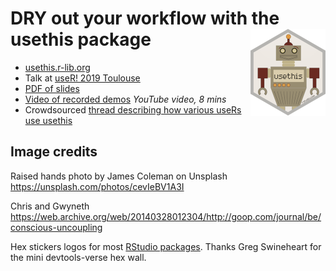 # DRY out your workflow with the usethis package <img src="img/logo.png" align="right" height="139" />

  * [usethis.r-lib.org](https://usethis.r-lib.org)
  * Talk at [useR! 2019 Toulouse](https://user2019.r-project.org)
  * [PDF of slides](DRY-out-workflow-usethis.pdf)
  * [Video of recorded demos](https://youtu.be/3vsPMyTfT8I) *YouTube video, 8 mins*
  * Crowdsourced [thread describing how various useRs use usethis](https://github.com/r-lib/usethis/issues/787)

## Image credits

Raised hands photo by James Coleman on Unsplash <https://unsplash.com/photos/cevIeBV1A3I>

Chris and Gwyneth <https://web.archive.org/web/20140328012304/http://goop.com/journal/be/conscious-uncoupling>

Hex stickers logos for most [RStudio packages](https://github.com/rstudio/hex-stickers). Thanks Greg Swineheart for the mini devtools-verse hex wall.

